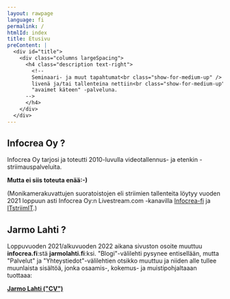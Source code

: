 ```yaml
---
layout: rawpage
language: fi
permalink: /
htmlId: index
title: Etusivu
preContent: |
  <div id="title">
    <div class="columns largeSpacing">
      <h4 class="description text-right">
        <!--
        Seminaari- ja muut tapahtumat<br class="show-for-medium-up" />
        livenä ja/tai tallenteina nettiin<br class="show-for-medium-up" />
        "avaimet käteen" -palveluna.
      -->
      </h4>
    </div>
  </div>
---
```



## Infocrea Oy ?

Infocrea Oy tarjosi ja toteutti 2010-luvulla videotallennus- ja etenkin -striimauspalveluita.

**Mutta ei siis toteuta enää:-)**

(Monikamerakuvattujen suoratoistojen eli striimien tallenteita löytyy vuoden 2021 loppuun asti Infocrea Oy:n Livestream.com -kanavilla [Infocrea-fi](https://new.livestream.com/Infocrea-fi) ja [ITstriimIT](https://livestream.com/itstriimit).)

## Jarmo Lahti ?

Loppuvuoden 2021/alkuvuoden 2022 aikana sivuston osoite muuttuu **infocrea.fi**:stä **jarmolahti.fi**:ksi. "Blogi"-välilehti pysynee entisellään, mutta "Palvelut" ja "Yhteystiedot"-välilehtien otsikko muuttuu ja niiden alle tullee muunlaista sisältöä, jonka osaamis-, kokemus- ja muistipohjaltaaan tuottaaa:

[**Jarmo Lahti ("CV")**](./cv) 